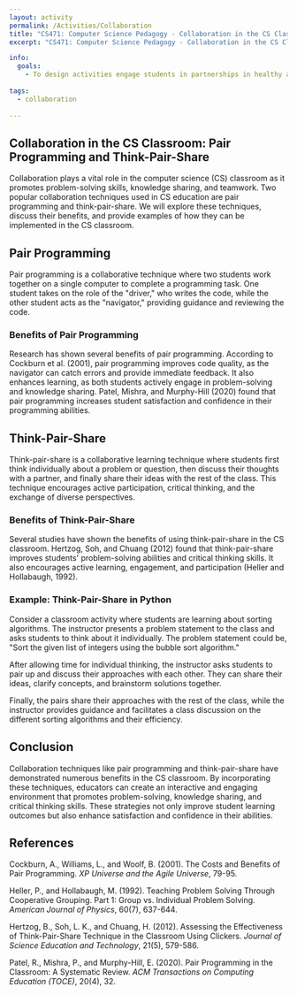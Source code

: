 ```yaml
---
layout: activity
permalink: /Activities/Collaboration
title: "CS471: Computer Science Pedagogy - Collaboration in the CS Classroom"
excerpt: "CS471: Computer Science Pedagogy - Collaboration in the CS Classroom"

info:
  goals: 
    - To design activities engage students in partnerships in healthy and equitible ways
        
tags:
  - collaboration
  
---
```


## Collaboration in the CS Classroom: Pair Programming and Think-Pair-Share

Collaboration plays a vital role in the computer science (CS) classroom as it promotes problem-solving skills, knowledge sharing, and teamwork. Two popular collaboration techniques used in CS education are pair programming and think-pair-share. We will explore these techniques, discuss their benefits, and provide examples of how they can be implemented in the CS classroom.

## Pair Programming

Pair programming is a collaborative technique where two students work together on a single computer to complete a programming task. One student takes on the role of the "driver," who writes the code, while the other student acts as the "navigator," providing guidance and reviewing the code.

### Benefits of Pair Programming

Research has shown several benefits of pair programming. According to Cockburn et al. (2001), pair programming improves code quality, as the navigator can catch errors and provide immediate feedback. It also enhances learning, as both students actively engage in problem-solving and knowledge sharing. Patel, Mishra, and Murphy-Hill (2020) found that pair programming increases student satisfaction and confidence in their programming abilities.

## Think-Pair-Share

Think-pair-share is a collaborative learning technique where students first think individually about a problem or question, then discuss their thoughts with a partner, and finally share their ideas with the rest of the class. This technique encourages active participation, critical thinking, and the exchange of diverse perspectives.

### Benefits of Think-Pair-Share

Several studies have shown the benefits of using think-pair-share in the CS classroom. Hertzog, Soh, and Chuang (2012) found that think-pair-share improves students' problem-solving abilities and critical thinking skills. It also encourages active learning, engagement, and participation (Heller and Hollabaugh, 1992).

### Example: Think-Pair-Share in Python

Consider a classroom activity where students are learning about sorting algorithms. The instructor presents a problem statement to the class and asks students to think about it individually. The problem statement could be, "Sort the given list of integers using the bubble sort algorithm."

After allowing time for individual thinking, the instructor asks students to pair up and discuss their approaches with each other. They can share their ideas, clarify concepts, and brainstorm solutions together.

Finally, the pairs share their approaches with the rest of the class, while the instructor provides guidance and facilitates a class discussion on the different sorting algorithms and their efficiency.

## Conclusion

Collaboration techniques like pair programming and think-pair-share have demonstrated numerous benefits in the CS classroom. By incorporating these techniques, educators can create an interactive and engaging environment that promotes problem-solving, knowledge sharing, and critical thinking skills. These strategies not only improve student learning outcomes but also enhance satisfaction and confidence in their abilities.

## References

Cockburn, A., Williams, L., and Woolf, B. (2001). The Costs and Benefits of Pair Programming. *XP Universe and the Agile Universe*, 79-95.

Heller, P., and Hollabaugh, M. (1992). Teaching Problem Solving Through Cooperative Grouping. Part 1: Group vs. Individual Problem Solving. *American Journal of Physics*, 60(7), 637-644.

Hertzog, B., Soh, L. K., and Chuang, H. (2012). Assessing the Effectiveness of Think-Pair-Share Technique in the Classroom Using Clickers. *Journal of Science Education and Technology*, 21(5), 579-586.

Patel, R., Mishra, P., and Murphy-Hill, E. (2020). Pair Programming in the Classroom: A Systematic Review. *ACM Transactions on Computing Education (TOCE)*, 20(4), 32.
